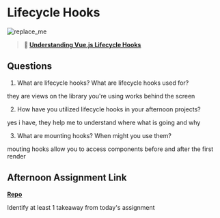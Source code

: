 # Lifecycle Hooks

![replace_me](https://codeworks.blob.core.windows.net/public/assets/img/illustrations/placeholder.svg)

> **📖 [Understanding Vue.js Lifecycle Hooks](https://codeworksacademy.com/fs-student-guide/resources/wk6/03-Vue-Lifecycle-Hooks)**

## Questions

1. What are lifecycle hooks? What are lifecycle hooks used for?

they are views on the library you're using works behind the screen

2. How have you utilized lifecycle hooks in your afternoon projects?

yes i have, they help me to understand where what is going and why

3. What are mounting hooks? When might you use them?

mouting hooks allow you to access components before and after the first render

## Afternoon Assignment Link

**[Repo](https://github.com/garrett-adamss/NasaApod)**

Identify at least 1 takeaway from today's assignment
